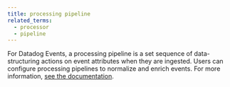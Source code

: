 ```yaml
---
title: processing pipeline
related_terms:
  - processor
  - pipeline
---
```

For Datadog Events, a processing pipeline is a set sequence of data-structuring actions on event attributes when they are ingested. Users can configure processing pipelines to normalize and enrich events.
For more information, <a href="/events/#normalize-and-enrich-events-with-processing-pipelines">see the documentation</a>.